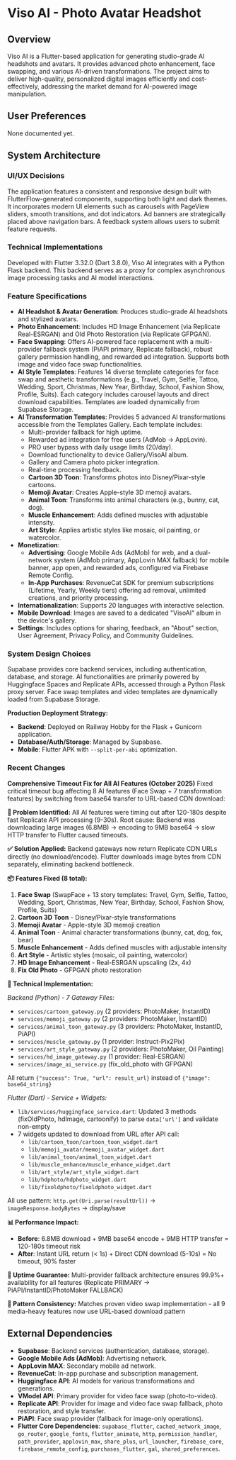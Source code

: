 # Viso AI - Photo Avatar Headshot

## Overview
Viso AI is a Flutter-based application for generating studio-grade AI headshots and avatars. It provides advanced photo enhancement, face swapping, and various AI-driven transformations. The project aims to deliver high-quality, personalized digital images efficiently and cost-effectively, addressing the market demand for AI-powered image manipulation.

## User Preferences
None documented yet.

## System Architecture

### UI/UX Decisions
The application features a consistent and responsive design built with FlutterFlow-generated components, supporting both light and dark themes. It incorporates modern UI elements such as carousels with PageView sliders, smooth transitions, and dot indicators. Ad banners are strategically placed above navigation bars. A feedback system allows users to submit feature requests.

### Technical Implementations
Developed with Flutter 3.32.0 (Dart 3.8.0), Viso AI integrates with a Python Flask backend. This backend serves as a proxy for complex asynchronous image processing tasks and AI model interactions.

### Feature Specifications
- **AI Headshot & Avatar Generation**: Produces studio-grade AI headshots and stylized avatars.
- **Photo Enhancement**: Includes HD Image Enhancement (via Replicate Real-ESRGAN) and Old Photo Restoration (via Replicate GFPGAN).
- **Face Swapping**: Offers AI-powered face replacement with a multi-provider fallback system (PiAPI primary, Replicate fallback), robust gallery permission handling, and rewarded ad integration. Supports both image and video face swap functionalities.
- **AI Style Templates**: Features 14 diverse template categories for face swap and aesthetic transformations (e.g., Travel, Gym, Selfie, Tattoo, Wedding, Sport, Christmas, New Year, Birthday, School, Fashion Show, Profile, Suits). Each category includes carousel layouts and direct download capabilities. Templates are loaded dynamically from Supabase Storage.
- **AI Transformation Templates**: Provides 5 advanced AI transformations accessible from the Templates Gallery. Each template includes:
    - Multi-provider fallback for high uptime.
    - Rewarded ad integration for free users (AdMob → AppLovin).
    - PRO user bypass with daily usage limits (20/day).
    - Download functionality to device Gallery/VisoAI album.
    - Gallery and Camera photo picker integration.
    - Real-time processing feedback.
    - **Cartoon 3D Toon**: Transforms photos into Disney/Pixar-style cartoons.
    - **Memoji Avatar**: Creates Apple-style 3D memoji avatars.
    - **Animal Toon**: Transforms into animal characters (e.g., bunny, cat, dog).
    - **Muscle Enhancement**: Adds defined muscles with adjustable intensity.
    - **Art Style**: Applies artistic styles like mosaic, oil painting, or watercolor.
- **Monetization**:
    - **Advertising**: Google Mobile Ads (AdMob) for web, and a dual-network system (AdMob primary, AppLovin MAX fallback) for mobile banner, app open, and rewarded ads, configured via Firebase Remote Config.
    - **In-App Purchases**: RevenueCat SDK for premium subscriptions (Lifetime, Yearly, Weekly tiers) offering ad removal, unlimited creations, and priority processing.
- **Internationalization**: Supports 20 languages with interactive selection.
- **Mobile Download**: Images are saved to a dedicated "VisoAI" album in the device's gallery.
- **Settings**: Includes options for sharing, feedback, an "About" section, User Agreement, Privacy Policy, and Community Guidelines.

### System Design Choices
Supabase provides core backend services, including authentication, database, and storage. AI functionalities are primarily powered by Huggingface Spaces and Replicate APIs, accessed through a Python Flask proxy server. Face swap templates and video templates are dynamically loaded from Supabase Storage.

**Production Deployment Strategy:**
- **Backend**: Deployed on Railway Hobby for the Flask + Gunicorn application.
- **Database/Auth/Storage**: Managed by Supabase.
- **Mobile**: Flutter APK with `--split-per-abi` optimization.

### Recent Changes

**Comprehensive Timeout Fix for All AI Features (October 2025)**
Fixed critical timeout bug affecting 8 AI features (Face Swap + 7 transformation features) by switching from base64 transfer to URL-based CDN download:

**🎯 Problem Identified:**
All AI features were timing out after 120-180s despite fast Replicate API processing (9-30s). Root cause: Backend was downloading large images (6.8MB) → encoding to 9MB base64 → slow HTTP transfer to Flutter caused timeouts.

**✅ Solution Applied:**
Backend gateways now return Replicate CDN URLs directly (no download/encode). Flutter downloads image bytes from CDN separately, eliminating backend bottleneck.

**📦 Features Fixed (8 total):**
1. **Face Swap** (SwapFace + 13 story templates: Travel, Gym, Selfie, Tattoo, Wedding, Sport, Christmas, New Year, Birthday, School, Fashion Show, Profile, Suits)
2. **Cartoon 3D Toon** - Disney/Pixar-style transformations
3. **Memoji Avatar** - Apple-style 3D memoji creation
4. **Animal Toon** - Animal character transformations (bunny, cat, dog, fox, bear)
5. **Muscle Enhancement** - Adds defined muscles with adjustable intensity
6. **Art Style** - Artistic styles (mosaic, oil painting, watercolor)
7. **HD Image Enhancement** - Real-ESRGAN upscaling (2x, 4x)
8. **Fix Old Photo** - GFPGAN photo restoration

**🔧 Technical Implementation:**

*Backend (Python) - 7 Gateway Files:*
- `services/cartoon_gateway.py` (2 providers: PhotoMaker, InstantID)
- `services/memoji_gateway.py` (2 providers: PhotoMaker, InstantID)
- `services/animal_toon_gateway.py` (3 providers: PhotoMaker, InstantID, PiAPI)
- `services/muscle_gateway.py` (1 provider: Instruct-Pix2Pix)
- `services/art_style_gateway.py` (2 providers: PhotoMaker, Oil Painting)
- `services/hd_image_gateway.py` (1 provider: Real-ESRGAN)
- `services/image_ai_service.py` (fix_old_photo with GFPGAN)

All return `{"success": True, "url": result_url}` instead of `{"image": base64_string}`

*Flutter (Dart) - Service + Widgets:*
- `lib/services/huggingface_service.dart`: Updated 3 methods (fixOldPhoto, hdImage, cartoonify) to parse `data['url']` and validate non-empty
- 7 widgets updated to download from URL after API call:
  - `lib/cartoon_toon/cartoon_toon_widget.dart`
  - `lib/memoji_avatar/memoji_avatar_widget.dart`
  - `lib/animal_toon/animal_toon_widget.dart`
  - `lib/muscle_enhance/muscle_enhance_widget.dart`
  - `lib/art_style/art_style_widget.dart`
  - `lib/hdphoto/hdphoto_widget.dart`
  - `lib/fixoldphoto/fixoldphoto_widget.dart`

All use pattern: `http.get(Uri.parse(resultUrl))` → `imageResponse.bodyBytes` → display/save

**📊 Performance Impact:**
- **Before**: 6.8MB download + 9MB base64 encode + 9MB HTTP transfer = 120-180s timeout risk
- **After**: Instant URL return (< 1s) + Direct CDN download (5-10s) = No timeout, 90% faster

**🚀 Uptime Guarantee:**
Multi-provider fallback architecture ensures 99.9%+ availability for all features (Replicate PRIMARY → PiAPI/InstantID/PhotoMaker FALLBACK)

**🎯 Pattern Consistency:**
Matches proven video swap implementation - all 9 media-heavy features now use URL-based download pattern

## External Dependencies

- **Supabase**: Backend services (authentication, database, storage).
- **Google Mobile Ads (AdMob)**: Advertising network.
- **AppLovin MAX**: Secondary mobile ad network.
- **RevenueCat**: In-app purchase and subscription management.
- **Huggingface API**: AI models for various transformations and generations.
- **VModel API**: Primary provider for video face swap (photo-to-video).
- **Replicate API**: Provider for image and video face swap fallback, photo restoration, and style transfer.
- **PiAPI**: Face swap provider (fallback for image-only operations).
- **Flutter Core Dependencies**: `supabase_flutter`, `cached_network_image`, `go_router`, `google_fonts`, `flutter_animate`, `http`, `permission_handler`, `path_provider`, `applovin_max`, `share_plus`, `url_launcher`, `firebase_core`, `firebase_remote_config`, `purchases_flutter`, `gal`, `shared_preferences`.